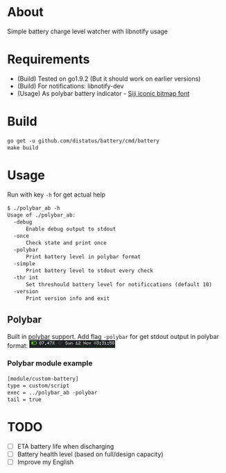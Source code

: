 # About

Simple battery charge level watcher with libnotify usage

# Requirements

- (Build) Tested on go1.9.2 (But it should work on earlier versions)
- (Build) For notifications: libnotify-dev
- (Usage) As polybar battery indicator - [Siji iconic bitmap font](https://github.com/stark/siji)

# Build

```
go get -u github.com/distatus/battery/cmd/battery
make build
```

# Usage

Run with key `-h` for get actual help
```
$ ./polybar_ab -h
Usage of ./polybar_ab:
  -debug
      Enable debug output to stdout
  -once
      Check state and print once
  -polybar
      Print battery level in polybar format
  -simple
      Print battery level to stdout every check
  -thr int
      Set threshould battery level for notificcations (default 10)
  -version
      Print version info and exit
```

## Polybar

Built in [polybar](https://github.com/jaagr/polybar) support.
Add flag `-polybar` for get stdout output in polybar format:
![Charging](/screenshots/charging.gif?raw=true "Charging")

### Polybar module example
```
[module/custom-battery]
type = custom/script
exec = ../polybar_ab -polybar
tail = true
```

# TODO
- [ ] ETA battery life when discharging
- [ ] Battery health level (based on full/design capacity)
- [ ] Improve my English
